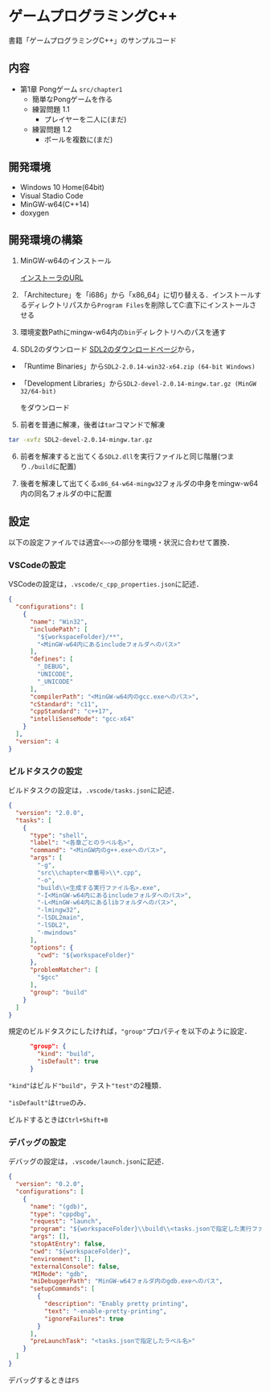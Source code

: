 # ゲームプログラミングC++
書籍「ゲームプログラミングC++」のサンプルコード

## 内容
+ 第1章 Pongゲーム `src/chapter1`
  + 簡単なPongゲームを作る
  + 練習問題 1.1
    + プレイヤーを二人に(まだ)
  + 練習問題 1.2
    + ボールを複数に(まだ)

## 開発環境
  + Windows 10 Home(64bit)
  + Visual Stadio Code
  + MinGW-w64(C++14)
  + doxygen

## 開発環境の構築
1. MinGW-w64のインストール

    [インストーラのURL](http://mingw-w64.org/doku.php/download)

2. 「Architecture」を「i686」から「x86_64」に切り替える．インストールするディレクトリパスから`Program Files`を削除してC:直下にインストールさせる
3. 環境変数Pathにmingw-w64内の`bin`ディレクトリへのパスを通す

4. SDL2のダウンロード
[SDL2のダウンロードページ](https://www.libsdl.org/download-2.0.php)から，
+ 「Runtime Binaries」から`SDL2-2.0.14-win32-x64.zip (64-bit Windows)`
+ 「Development Libraries」から`SDL2-devel-2.0.14-mingw.tar.gz (MinGW 32/64-bit)`
 
  をダウンロード

5. 前者を普通に解凍，後者は`tar`コマンドで解凍
```bash
tar -xvfz SDL2-devel-2.0.14-mingw.tar.gz
```
6. 前者を解凍すると出てくる`SDL2.dll`を実行ファイルと同じ階層(つまり`./build`に配置)

7. 後者を解凍して出てくる`x86_64-w64-mingw32`フォルダの中身をmingw-w64内の同名フォルダの中に配置

## 設定
以下の設定ファイルでは適宜`<~~>`の部分を環境・状況に合わせて置換．

### VSCodeの設定
VSCodeの設定は，`.vscode/c_cpp_properties.json`に記述．
```json:.vscode/c_cpp_properties.json
{
  "configurations": [
    {
      "name": "Win32",
      "includePath": [
        "${workspaceFolder}/**",
        "<MinGW-w64内にあるincludeフォルダへのパス>"
      ],
      "defines": [
        "_DEBUG",
        "UNICODE",
        "_UNICODE"
      ],
      "compilerPath": "<MinGW-w64内のgcc.exeへのパス>",
      "cStandard": "c11",
      "cppStandard": "c++17",
      "intelliSenseMode": "gcc-x64"
    }
  ],
  "version": 4
}
```

### ビルドタスクの設定
ビルドタスクの設定は，`.vscode/tasks.json`に記述．
```json:.vscode/tasks.json
{
  "version": "2.0.0",
  "tasks": [
    {
      "type": "shell",
      "label": "<各章ごとのラベル名>",
      "command": "<MinGW内のg++.exeへのパス>",
      "args": [
        "-g",
        "src\\chapter<章番号>\\*.cpp",
        "-o",
        "build\\<生成する実行ファイル名>.exe",
        "-I<MinGW-w64内にあるincludeフォルダへのパス>",
        "-L<MinGW-w64内にあるlibフォルダへのパス>",
        "-lmingw32",
        "-lSDL2main",
        "-lSDL2",
        "-mwindows"
      ],
      "options": {
        "cwd": "${workspaceFolder}"
      },
      "problemMatcher": [
        "$gcc"
      ],
      "group": "build"
    }
  ]
}
```

規定のビルドタスクにしたければ，`"group"`プロパティを以下のように設定．
```json
      "group": {
        "kind": "build",
        "isDefault": true
      }
```
`"kind"`はビルド`"build"`，テスト`"test"`の2種類．

`"isDefault"`は`true`のみ．

ビルドするときは`Ctrl+Shift+B`

### デバッグの設定
デバッグの設定は，`.vscode/launch.json`に記述．
```json:.vscode/launch.json
{
  "version": "0.2.0",
  "configurations": [
    {
      "name": "(gdb)",
      "type": "cppdbg",
      "request": "launch",
      "program": "${workspaceFolder}\\build\\<tasks.jsonで指定した実行ファイル名>.exe",
      "args": [],
      "stopAtEntry": false,
      "cwd": "${workspaceFolder}",
      "environment": [],
      "externalConsole": false,
      "MIMode": "gdb",
      "miDebuggerPath": "MinGW-w64フォルダ内のgdb.exeへのパス",
      "setupCommands": [
        {
          "description": "Enably pretty printing",
          "text": "-enable-pretty-printing",
          "ignoreFailures": true
        }
      ],
      "preLaunchTask": "<tasks.jsonで指定したラベル名>"
    }
  ]
}
```

デバッグするときは`F5`
